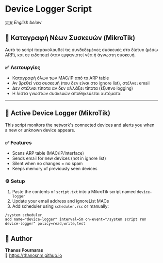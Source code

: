 # Device Logger Script

🇬🇧 *English below*

## 📡 Καταγραφή Νέων Συσκευών (MikroTik)

Αυτό το script παρακολουθεί τις συνδεδεμένες συσκευές στο δίκτυο (μέσω ARP), και σε ειδοποιεί όταν εμφανιστεί νέα ή άγνωστη συσκευή.

### ✅ Λειτουργίες
- Καταγραφή όλων των MAC/IP από το ARP table
- Αν βρεθεί νέα συσκευή (που δεν είναι στο ignore list), στέλνει email
- Δεν στέλνει τίποτα αν δεν αλλάξει τίποτα (έξυπνο logging)
- Η λίστα γνωστών συσκευών αποθηκεύεται αυτόματα

---

## 📡 Active Device Logger (MikroTik)

This script monitors the network's connected devices and alerts you when a new or unknown device appears.

### ✅ Features
- Scans ARP table (MAC/IP/interface)
- Sends email for new devices (not in ignore list)
- Silent when no changes = no spam
- Keeps memory of previously seen devices

### ⚙️ Setup

1. Paste the contents of `script.txt` into a MikroTik script named `device-logger`
2. Update your email address and ignoreList MACs
3. Add scheduler using `scheduler.rsc` or manually:

```shell
/system scheduler
add name="device-logger" interval=5m on-event="/system script run device-logger" policy=read,write,test
```


## 👤 Author

**Thanos Pournaras**  
🔗 https://thanosnm.github.io
